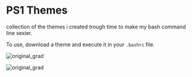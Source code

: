 # PS1 Themes
collection of the themes i created trough time to make my bash command line sexier.

To use, download a theme and execute it in your `.bashrc` file.

![original_grad](https://raw.githubusercontent.com/showlet/bash_ps1_themes/master/photos/original_gradient.png)

![original_grad](https://raw.githubusercontent.com/showlet/bash_ps1_themes/master/photos/magenta_gradient2.png)

